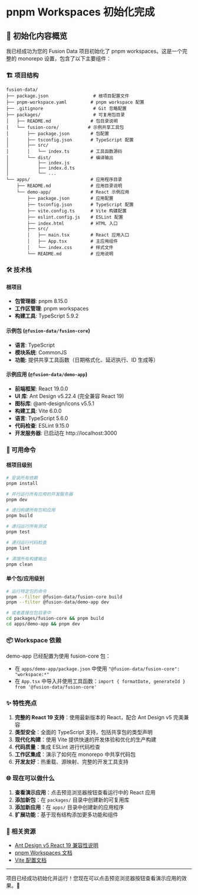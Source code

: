 # pnpm Workspaces 初始化完成

## 📝 初始化内容概览

我已经成功为您的 Fusion Data 项目初始化了 pnpm workspaces。这是一个完整的 monorepo 设置，包含了以下主要组件：

### 🏗️ 项目结构

```
fusion-data/
├── package.json                 # 根项目配置文件
├── pnpm-workspace.yaml         # pnpm workspace 配置
├── .gitignore                   # Git 忽略配置
├── packages/                    # 可复用包目录
│   ├── README.md               # 包目录说明
│   └── fusion-core/           # 示例共享工具包
│       ├── package.json        # 包配置
│       ├── tsconfig.json       # TypeScript 配置
│       ├── src/
│       │   └── index.ts        # 工具函数源码
│       └── dist/               # 编译输出
│           ├── index.js
│           ├── index.d.ts
│           └── ...
└── apps/                       # 应用程序目录
    ├── README.md               # 应用目录说明
    └── demo-app/               # React 示例应用
        ├── package.json        # 应用配置
        ├── tsconfig.json       # TypeScript 配置
        ├── vite.config.ts      # Vite 构建配置
        ├── eslint.config.js    # ESLint 配置
        ├── index.html          # HTML 入口
        ├── src/
        │   ├── main.tsx        # React 应用入口
        │   ├── App.tsx         # 主应用组件
        │   └── index.css       # 样式文件
        └── README.md           # 应用说明
```

### 🛠️ 技术栈

#### 根项目

- **包管理器**: pnpm 8.15.0
- **工作区管理**: pnpm workspaces
- **构建工具**: TypeScript 5.9.2

#### 示例包 (`@fusion-data/fusion-core`)

- **语言**: TypeScript
- **模块系统**: CommonJS
- **功能**: 提供共享工具函数（日期格式化、延迟执行、ID 生成等）

#### 示例应用 (`@fusion-data/demo-app`)

- **前端框架**: React 19.0.0
- **UI 库**: Ant Design v5.22.4 (完全兼容 React 19)
- **图标库**: @ant-design/icons v5.5.1
- **构建工具**: Vite 6.0.0
- **语言**: TypeScript 5.6.0
- **代码检查**: ESLint 9.15.0
- **开发服务器**: 已启动在 http://localhost:3000

### 🚀 可用命令

#### 根项目级别

```bash
# 安装所有依赖
pnpm install

# 并行运行所有应用的开发服务器
pnpm dev

# 递归构建所有包和应用
pnpm build

# 递归运行所有测试
pnpm test

# 递归运行代码检查
pnpm lint

# 清理所有构建输出
pnpm clean
```

#### 单个包/应用级别

```bash
# 运行特定包的命令
pnpm --filter @fusion-data/fusion-core build
pnpm --filter @fusion-data/demo-app dev

# 或者直接在包目录中
cd packages/fusion-core && pnpm build
cd apps/demo-app && pnpm dev
```

### 📦 Workspace 依赖

demo-app 已经配置为使用 fusion-core 包：

- 在 `apps/demo-app/package.json` 中使用 `"@fusion-data/fusion-core": "workspace:*"`
- 在 `App.tsx` 中导入并使用工具函数：`import { formatDate, generateId } from '@fusion-data/fusion-core'`

### ✨ 特性亮点

1. **完整的 React 19 支持**：使用最新版本的 React，配合 Ant Design v5 完美兼容
2. **类型安全**：全面的 TypeScript 支持，包括共享包的类型声明
3. **现代化构建**：使用 Vite 提供快速的开发体验和优化的生产构建
4. **代码质量**：集成 ESLint 进行代码检查
5. **工作区集成**：演示了如何在 monorepo 中共享代码包
6. **开发友好**：热重载、源映射、完整的开发工具支持

### 🌐 现在可以做什么

1. **查看演示应用**：点击预览浏览器按钮查看运行中的 React 应用
2. **添加新包**：在 `packages/` 目录中创建新的可复用库
3. **添加新应用**：在 `apps/` 目录中创建新的应用程序
4. **扩展功能**：基于现有结构添加更多功能和组件

### 🔗 相关资源

- [Ant Design v5 React 19 兼容性说明](https://ant.design/docs/react/v5-for-19-cn)
- [pnpm Workspaces 文档](https://pnpm.io/workspaces)
- [Vite 配置文档](https://vitejs.dev/config/)

---

项目已经成功初始化并运行！您现在可以点击预览浏览器按钮查看演示应用的效果。🎉
